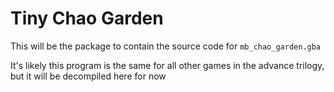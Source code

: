 # Tiny Chao Garden

This will be the package to contain the source code for
`mb_chao_garden.gba`

It's likely this program is the same for all other games
in the advance trilogy, but it will be decompiled here for now
